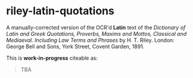 # riley-latin-quotations

A manually-corrected version of the OCR'd **Latin** text of the *Dictionary of Latin and Greek Quotations, Proverbs, Maxims and Mottos, Classical and Mediaeval. Including Law Terms and Phrases* by H. T. Riley. London: George Bell and Sons, York Street, Covent Garden, 1891.

This is **work-in-progress** citeable as:

> TBA
